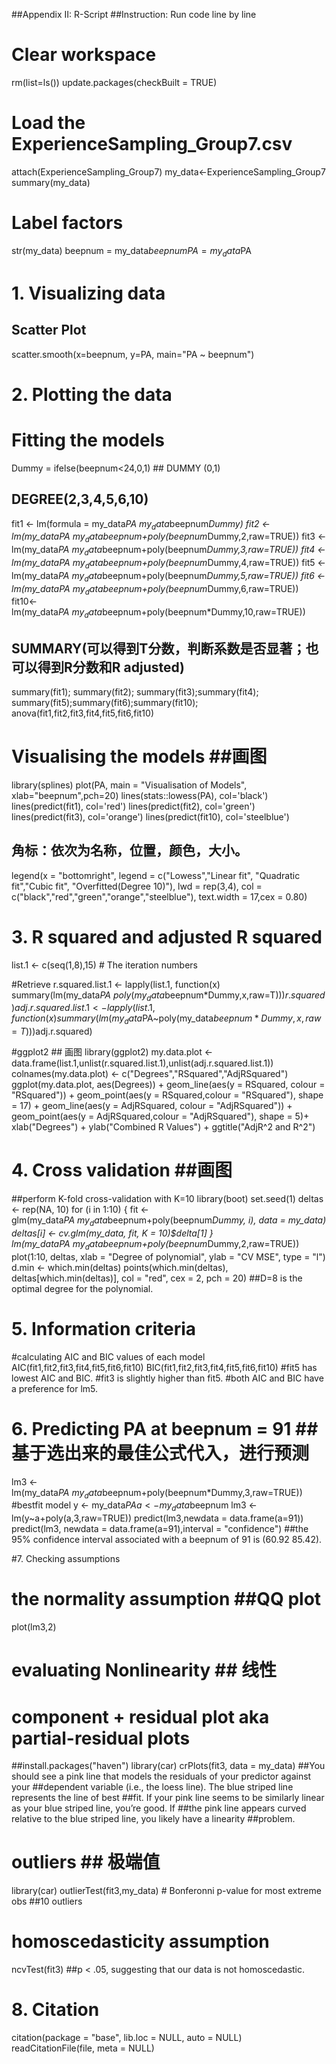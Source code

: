 ##Appendix II: R-Script
##Instruction: Run code line by line

# Clear workspace
rm(list=ls())
update.packages(checkBuilt = TRUE)

# Load the ExperienceSampling_Group7.csv
attach(ExperienceSampling_Group7)
my_data<-ExperienceSampling_Group7
summary(my_data)

# Label factors
str(my_data)
beepnum = my_data$beepnum
PA = my_data$PA

# 1. Visualizing data
## Scatter Plot
scatter.smooth(x=beepnum, y=PA, main="PA ~ beepnum")

# 2. Plotting the data     
# Fitting the models
Dummy = ifelse(beepnum<24,0,1)  ## DUMMY (0,1)
## DEGREE(2,3,4,5,6,10)
fit1 <- lm(formula = my_data$PA~my_data$beepnum*Dummy)
fit2 <- lm(my_data$PA~my_data$beepnum+poly(beepnum*Dummy,2,raw=TRUE))
fit3 <- lm(my_data$PA~my_data$beepnum+poly(beepnum*Dummy,3,raw=TRUE))
fit4 <- lm(my_data$PA~my_data$beepnum+poly(beepnum*Dummy,4,raw=TRUE))
fit5 <- lm(my_data$PA~my_data$beepnum+poly(beepnum*Dummy,5,raw=TRUE))
fit6 <- lm(my_data$PA~my_data$beepnum+poly(beepnum*Dummy,6,raw=TRUE))
fit10<- lm(my_data$PA~my_data$beepnum+poly(beepnum*Dummy,10,raw=TRUE))
## SUMMARY(可以得到T分数，判断系数是否显著；也可以得到R分数和R adjusted)
summary(fit1); summary(fit2); summary(fit3);summary(fit4);
summary(fit5);summary(fit6);summary(fit10);
anova(fit1,fit2,fit3,fit4,fit5,fit6,fit10)

# Visualising the models  ##画图
library(splines)
plot(PA, main = "Visualisation of Models", xlab="beepnum",pch=20)
lines(stats::lowess(PA), col='black')
lines(predict(fit1), col='red')
lines(predict(fit2), col='green')
lines(predict(fit3), col='orange')
lines(predict(fit10), col='steelblue')
##  角标：依次为名称，位置，颜色，大小。
legend(x = "bottomright", legend = c("Lowess","Linear fit",
                                     "Quadratic fit","Cubic fit",
                                     "Overfitted(Degree 10)"),
       lwd = rep(3,4),
       col = c("black","red","green","orange","steelblue"),
       text.width = 17,cex = 0.80)


# 3. R squared and adjusted R squared
list.1 <- c(seq(1,8),15) # The iteration numbers

#Retrieve
r.squared.list.1 <- lapply(list.1, function(x)
  summary(lm(my_data$PA~poly(my_data$beepnum*Dummy,x,raw=T)))$r.squared)
adj.r.squared.list.1 <- lapply(list.1, function(x)
  summary(lm(my_data$PA~poly(my_data$beepnum*Dummy,x,raw=T)))$adj.r.squared)

#ggplot2  ## 画图
library(ggplot2)
my.data.plot <- data.frame(list.1,unlist(r.squared.list.1),unlist(adj.r.squared.list.1))
colnames(my.data.plot) <- c("Degrees","RSquared","AdjRSquared")
ggplot(my.data.plot, aes(Degrees)) +
  geom_line(aes(y = RSquared, colour = "RSquared")) +
  geom_point(aes(y = RSquared,colour = "RSquared"), shape = 17) +
  geom_line(aes(y = AdjRSquared, colour = "AdjRSquared")) +
  geom_point(aes(y = AdjRSquared,colour = "AdjRSquared"), shape = 5)+
  xlab("Degrees") +
  ylab("Combined R Values") +
  ggtitle("AdjR^2 and R^2")


# 4. Cross validation  ##画图
##perform K-fold cross-validation with K=10
library(boot)
set.seed(1)
deltas <- rep(NA, 10)
for (i in 1:10) {
  fit <- glm(my_data$PA~my_data$beepnum+poly(beepnum*Dummy, i), data =
               my_data)
  deltas[i] <- cv.glm(my_data, fit, K = 10)$delta[1]
}
lm(my_data$PA~my_data$beepnum+poly(beepnum*Dummy,2,raw=TRUE))
plot(1:10, deltas, xlab = "Degree of polynomial", ylab = "CV MSE", type = "l")
d.min <- which.min(deltas)
points(which.min(deltas), deltas[which.min(deltas)], col = "red", cex = 2, pch = 20)
##D=8 is the optimal degree for the polynomial.


# 5. Information criteria
#calculating AIC and BIC values of each model
AIC(fit1,fit2,fit3,fit4,fit5,fit6,fit10)
BIC(fit1,fit2,fit3,fit4,fit5,fit6,fit10)
#fit5 has lowest AIC and BIC.
#fit3 is slightly higher than fit5.
#both AIC and BIC have a preference for lm5.


# 6. Predicting PA at beepnum = 91   ##基于选出来的最佳公式代入，进行预测
lm3 <- lm(my_data$PA~my_data$beepnum+poly(beepnum*Dummy,3,raw=TRUE))
#bestfit model
y <- my_data$PA
a <- my_data$beepnum
lm3 <- lm(y~a+poly(a,3,raw=TRUE))
predict(lm3,newdata = data.frame(a=91))
predict(lm3, newdata = data.frame(a=91),interval = "confidence")
##the 95% confidence interval associated with a beepnum of 91 is (60.92 85.42).


#7. Checking assumptions
# the normality assumption  ##QQ plot
plot(lm3,2)

# evaluating Nonlinearity   ## 线性
# component + residual plot aka partial-residual plots
##install.packages("haven")
library(car)
crPlots(fit3, data = my_data)
##You should see a pink line that models the residuals of your predictor against your
##dependent variable (i.e., the loess line). The blue striped line represents the line of best
##fit. If your pink line seems to be similarly linear as your blue striped line, you’re good. If
##the pink line appears curved relative to the blue striped line, you likely have a linearity
##problem.

# outliers   ## 极端值
library(car)
outlierTest(fit3,my_data) # Bonferonni p-value for most extreme obs
##10 outliers

# homoscedasticity assumption
ncvTest(fit3)
##p < .05, suggesting that our data is not homoscedastic.

# 8. Citation
citation(package = "base", lib.loc = NULL, auto = NULL)
readCitationFile(file, meta = NULL)
